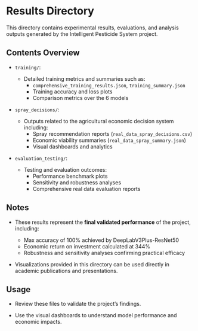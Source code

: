 # Results Directory

This directory contains experimental results, evaluations, and analysis outputs generated by the Intelligent Pesticide System project.

## Contents Overview

- `training/`: 
  - Detailed training metrics and summaries such as:
    - `comprehensive_training_results.json`, `training_summary.json`
    - Training accuracy and loss plots
    - Comparison metrics over the 6 models

- `spray_decisions/`: 
  - Outputs related to the agricultural economic decision system including:
    - Spray recommendation reports (`real_data_spray_decisions.csv`)
    - Economic viability summaries (`real_data_spray_summary.json`)
    - Visual dashboards and analytics

- `evaluation_testing/`:
  - Testing and evaluation outcomes:
    - Performance benchmark plots
    - Sensitivity and robustness analyses
    - Comprehensive real data evaluation reports

## Notes

- These results represent the **final validated performance** of the project, including:
  - Max accuracy of 100% achieved by DeepLabV3Plus-ResNet50
  - Economic return on investment calculated at 344%
  - Robustness and sensitivity analyses confirming practical efficacy

- Visualizations provided in this directory can be used directly in academic publications and presentations.

## Usage

- Review these files to validate the project’s findings.

- Use the visual dashboards to understand model performance and economic impacts.
